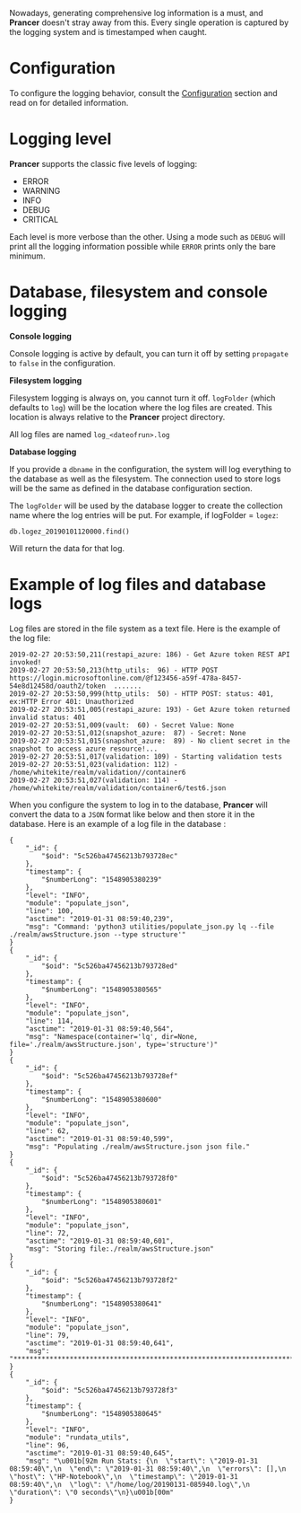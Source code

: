 Nowadays, generating comprehensive log information is a must, and **Prancer** doesn't stray away from this. Every single operation is captured by the logging system and is timestamped when caught.

# Configuration

To configure the logging behavior, consult the [Configuration](config.md) section and read on for detailed information.

# Logging level

**Prancer** supports the classic five levels of logging:

* ERROR
* WARNING
* INFO
* DEBUG
* CRITICAL

Each level is more verbose than the other. Using a mode such as `DEBUG` will print all the logging information possible while `ERROR` prints only the bare minimum.

# Database, filesystem and console logging

**Console logging**

Console logging is active by default, you can turn it off by setting `propagate` to `false` in the configuration.

**Filesystem logging**

Filesystem logging is always on, you cannot turn it off. `logFolder` (which defaults to `log`) will be the location where the log files are created. This location is always relative to the **Prancer** project directory.

All log files are named `log_<dateofrun>.log`

**Database logging**

If you provide a `dbname` in the configuration, the system will log everything to the database as well as the filesystem. The connection used to store logs will be the same as defined in the database configuration section.

The `logFolder` will be used by the database logger to create the collection name where the log entries will be put. For example, if logFolder = `logez`:

    db.logez_20190101120000.find()
    
Will return the data for that log.

# Example of log files and database logs

Log files are stored in the file system as a text file. Here is the example of the log file:

    2019-02-27 20:53:50,211(restapi_azure: 186) - Get Azure token REST API invoked!
    2019-02-27 20:53:50,213(http_utils:  96) - HTTP POST https://login.microsoftonline.com/@f123456-a59f-478a-8457-54e8d12458d/oauth2/token  .......
    2019-02-27 20:53:50,999(http_utils:  50) - HTTP POST: status: 401, ex:HTTP Error 401: Unauthorized 
    2019-02-27 20:53:51,005(restapi_azure: 193) - Get Azure token returned invalid status: 401
    2019-02-27 20:53:51,009(vault:  60) - Secret Value: None
    2019-02-27 20:53:51,012(snapshot_azure:  87) - Secret: None
    2019-02-27 20:53:51,015(snapshot_azure:  89) - No client secret in the snapshot to access azure resource!...
    2019-02-27 20:53:51,017(validation: 109) - Starting validation tests
    2019-02-27 20:53:51,023(validation: 112) - /home/whitekite/realm/validation//container6
    2019-02-27 20:53:51,027(validation: 114) - /home/whitekite/realm/validation/container6/test6.json

When you configure the system to log in to the database, **Prancer** will convert the data to a `JSON` format like below and then store it in the database. Here is an example of a log file in the database :

    {
        "_id": {
            "$oid": "5c526ba47456213b793728ec"
        },
        "timestamp": {
            "$numberLong": "1548905380239"
        },
        "level": "INFO",
        "module": "populate_json",
        "line": 100,
        "asctime": "2019-01-31 08:59:40,239",
        "msg": "Command: 'python3 utilities/populate_json.py lq --file ./realm/awsStructure.json --type structure'"
    }
    {
        "_id": {
            "$oid": "5c526ba47456213b793728ed"
        },
        "timestamp": {
            "$numberLong": "1548905380565"
        },
        "level": "INFO",
        "module": "populate_json",
        "line": 114,
        "asctime": "2019-01-31 08:59:40,564",
        "msg": "Namespace(container='lq', dir=None, file='./realm/awsStructure.json', type='structure')"
    }
    {
        "_id": {
            "$oid": "5c526ba47456213b793728ef"
        },
        "timestamp": {
            "$numberLong": "1548905380600"
        },
        "level": "INFO",
        "module": "populate_json",
        "line": 62,
        "asctime": "2019-01-31 08:59:40,599",
        "msg": "Populating ./realm/awsStructure.json json file."
    }
    {
        "_id": {
            "$oid": "5c526ba47456213b793728f0"
        },
        "timestamp": {
            "$numberLong": "1548905380601"
        },
        "level": "INFO",
        "module": "populate_json",
        "line": 72,
        "asctime": "2019-01-31 08:59:40,601",
        "msg": "Storing file:./realm/awsStructure.json"
    }
    {
        "_id": {
            "$oid": "5c526ba47456213b793728f2"
        },
        "timestamp": {
            "$numberLong": "1548905380641"
        },
        "level": "INFO",
        "module": "populate_json",
        "line": 79,
        "asctime": "2019-01-31 08:59:40,641",
        "msg": "********************************************************************************"
    }
    {
        "_id": {
            "$oid": "5c526ba47456213b793728f3"
        },
        "timestamp": {
            "$numberLong": "1548905380645"
        },
        "level": "INFO",
        "module": "rundata_utils",
        "line": 96,
        "asctime": "2019-01-31 08:59:40,645",
        "msg": "\u001b[92m Run Stats: {\n  \"start\": \"2019-01-31 08:59:40\",\n  \"end\": \"2019-01-31 08:59:40\",\n  \"errors\": [],\n  \"host\": \"HP-Notebook\",\n  \"timestamp\": \"2019-01-31 08:59:40\",\n  \"log\": \"/home/log/20190131-085940.log\",\n  \"duration\": \"0 seconds\"\n}\u001b[00m"
    }